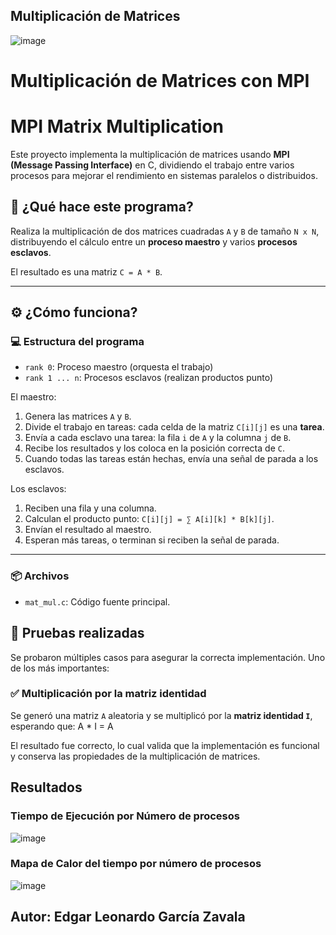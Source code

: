 ## Multiplicación de Matrices

![image](https://github.com/user-attachments/assets/39931cd0-8393-4ce7-bf8d-894a2bf9519a)


# Multiplicación de Matrices con MPI

# MPI Matrix Multiplication

Este proyecto implementa la multiplicación de matrices usando **MPI (Message Passing Interface)** en C, dividiendo el trabajo entre varios procesos para mejorar el rendimiento en sistemas paralelos o distribuidos.

## 🧠 ¿Qué hace este programa?

Realiza la multiplicación de dos matrices cuadradas `A` y `B` de tamaño `N x N`, distribuyendo el cálculo entre un **proceso maestro** y varios **procesos esclavos**.

El resultado es una matriz `C = A * B`.

---

## ⚙️ ¿Cómo funciona?

### 💻 Estructura del programa

- `rank 0`: Proceso maestro (orquesta el trabajo)
- `rank 1 ... n`: Procesos esclavos (realizan productos punto)

El maestro:
1. Genera las matrices `A` y `B`.
2. Divide el trabajo en tareas: cada celda de la matriz `C[i][j]` es una **tarea**.
3. Envía a cada esclavo una tarea: la fila `i` de `A` y la columna `j` de `B`.
4. Recibe los resultados y los coloca en la posición correcta de `C`.
5. Cuando todas las tareas están hechas, envía una señal de parada a los esclavos.

Los esclavos:
1. Reciben una fila y una columna.
2. Calculan el producto punto: `C[i][j] = ∑ A[i][k] * B[k][j]`.
3. Envían el resultado al maestro.
4. Esperan más tareas, o terminan si reciben la señal de parada.

---

### 📦 Archivos

- `mat_mul.c`: Código fuente principal.

## 🧪 Pruebas realizadas

Se probaron múltiples casos para asegurar la correcta implementación. Uno de los más importantes:

### ✅ Multiplicación por la matriz identidad

Se generó una matriz `A` aleatoria y se multiplicó por la **matriz identidad `I`**, esperando que: A * I = A


El resultado fue correcto, lo cual valida que la implementación es funcional y conserva las propiedades de la multiplicación de matrices.

## Resultados

### Tiempo de Ejecución por Número de procesos
![image](https://github.com/user-attachments/assets/4eae2ee5-93d6-43c3-8f61-8103947d0a71)

### Mapa de Calor del tiempo por número de procesos
![image](https://github.com/user-attachments/assets/52816c86-8a7f-4451-9d83-46af27626918)

## Autor: Edgar Leonardo García Zavala

